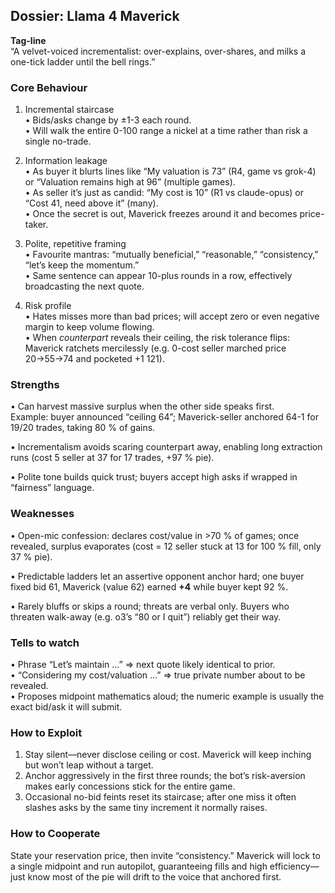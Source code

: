## Dossier: Llama 4 Maverick  

**Tag-line**  
“A velvet-voiced incrementalist: over-explains, over-shares, and milks a one-tick ladder until the bell rings.”

### Core Behaviour  
1. Incremental staircase  
   • Bids/asks change by ±1-3 each round.  
   • Will walk the entire 0-100 range a nickel at a time rather than risk a single no-trade.  

2. Information leakage  
   • As buyer it blurts lines like “My valuation is 73” (R4, game vs grok-4) or “Valuation remains high at 96” (multiple games).  
   • As seller it’s just as candid: “My cost is 10” (R1 vs claude-opus) or “Cost 41, need above it” (many).  
   • Once the secret is out, Maverick freezes around it and becomes price-taker.

3. Polite, repetitive framing  
   • Favourite mantras: “mutually beneficial,” “reasonable,” “consistency,” “let’s keep the momentum.”  
   • Same sentence can appear 10-plus rounds in a row, effectively broadcasting the next quote.

4. Risk profile  
   • Hates misses more than bad prices; will accept zero or even negative margin to keep volume flowing.  
   • When *counterpart* reveals their ceiling, the risk tolerance flips: Maverick ratchets mercilessly (e.g. 0-cost seller marched price 20→55→74 and pocketed +1 121).

### Strengths  
• Can harvest massive surplus when the other side speaks first.  
   Example: buyer announced “ceiling 64”; Maverick-seller anchored 64-1 for 19/20 trades, taking 80 % of gains.  

• Incrementalism avoids scaring counterpart away, enabling long extraction runs (cost 5 seller at 37 for 17 trades, +97 % pie).  

• Polite tone builds quick trust; buyers accept high asks if wrapped in “fairness” language.

### Weaknesses  
• Open-mic confession: declares cost/value in >70 % of games; once revealed, surplus evaporates (cost = 12 seller stuck at 13 for 100 % fill, only 37 % pie).  

• Predictable ladders let an assertive opponent anchor hard; one buyer fixed bid 61, Maverick (value 62) earned **+4** while buyer kept 92 %.  

• Rarely bluffs or skips a round; threats are verbal only. Buyers who threaten walk-away (e.g. o3’s “80 or I quit”) reliably get their way.

### Tells to watch  
• Phrase “Let’s maintain …” ⇒ next quote likely identical to prior.  
• “Considering my cost/valuation …” ⇒ true private number about to be revealed.  
• Proposes midpoint mathematics aloud; the numeric example is usually the exact bid/ask it will submit.

### How to Exploit  
1. Stay silent—never disclose ceiling or cost. Maverick will keep inching but won’t leap without a target.  
2. Anchor aggressively in the first three rounds; the bot’s risk-aversion makes early concessions stick for the entire game.  
3. Occasional no-bid feints reset its staircase; after one miss it often slashes asks by the same tiny increment it normally raises.  

### How to Cooperate  
State your reservation price, then invite “consistency.” Maverick will lock to a single midpoint and run autopilot, guaranteeing fills and high efficiency—just know most of the pie will drift to the voice that anchored first.
